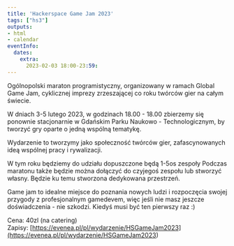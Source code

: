 ```yaml
---
title: 'Hackerspace Game Jam 2023'
tags: ["hs3"]
outputs:
- html
- calendar
eventInfo:
  dates:
    extra:
      2023-02-03 18:00-23:59:
---
```

Ogólnopolski maraton programistyczny, organizowany w ramach Global Game Jam, cyklicznej imprezy zrzeszającej co roku twórców gier na całym świecie.

 W dniach 3-5 lutego 2023, w godzinach 18.00 - 18.00 zbierzemy się ponownie stacjonarnie w Gdańskim Parku Naukowo - Technologicznym, by tworzyć gry oparte o jedną wspólną tematykę.

 Wydarzenie to tworzymy jako społeczność twórców gier, zafascynowanych ideą wspólnej pracy i rywalizacji.

 W tym roku będziemy do udziału dopuszczone będą 1-5os zespoły Podczas maratonu także będzie można dołączyć do czyjegoś zespołu lub stworzyć własny. Będzie ku temu stworzona dedykowana przestrzeń.

 Game jam to idealne miejsce do poznania nowych ludzi i rozpoczęcia swojej przygody z profesjonalnym gamedevem, więc jeśli nie masz jeszcze doświadczenia - nie szkodzi. Kiedyś musi być ten pierwszy raz :)

 Cena: 40zl (na catering)  
Zapisy: [<https://evenea.pl/pl/wydarzenie/HSGameJam2023](https://evenea.pl/pl/wydarzenie/HSGameJam2023>)

 
    